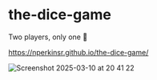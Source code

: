 # the-dice-game

Two players, only one 🌭

https://nperkinsr.github.io/the-dice-game/

![Screenshot 2025-03-10 at 20 41 22](https://github.com/user-attachments/assets/07445d1c-ff2d-4f15-8254-3ff3f35540ab)
